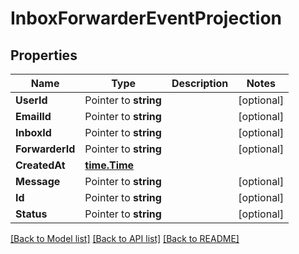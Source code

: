 # InboxForwarderEventProjection

## Properties

Name | Type | Description | Notes
------------ | ------------- | ------------- | -------------
**UserId** | Pointer to **string** |  | [optional] 
**EmailId** | Pointer to **string** |  | [optional] 
**InboxId** | Pointer to **string** |  | [optional] 
**ForwarderId** | Pointer to **string** |  | [optional] 
**CreatedAt** | [**time.Time**](time.Time) |  | 
**Message** | Pointer to **string** |  | [optional] 
**Id** | Pointer to **string** |  | [optional] 
**Status** | Pointer to **string** |  | [optional] 

[[Back to Model list]](../README#documentation-for-models) [[Back to API list]](../README#documentation-for-api-endpoints) [[Back to README]](../README)



